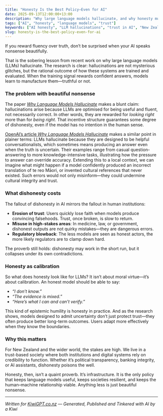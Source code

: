 ```yaml
---
title: "Honesty Is the Best Policy—Even for AI"
date: 2025-09-13T12:00:00+13:00
description: "Why large language models hallucinate, and why honesty must be their core policy for trust and survival."
tags: ["AI", "honesty", "language models", "trust"]
keywords: ["AI honesty", "LLM hallucinations", "trust in AI", "New Zealand"]
slug: honesty-is-the-best-policy-even-for-ai
---
```


If you reward fluency over truth, don’t be surprised when your AI speaks nonsense beautifully.

That is the sobering lesson from recent work on why large language models (LLMs) hallucinate. The research is clear: hallucinations are not mysterious glitches, but the rational outcome of how these systems are trained and evaluated. When the training signal rewards confident answers, models learn to manufacture them—truthful or not.

### The problem with beautiful nonsense
The paper [*Why Language Models Hallucinate*](https://arxiv.org/abs/2509.04664) makes a blunt claim: hallucinations arise because LLMs are optimised for being useful and fluent, not necessarily correct. In other words, they are rewarded for *looking right* more than for *being right*. That incentive structure guarantees some degree of dishonesty, even if the model has no intention in the human sense.

[OpenAI’s article *Why Language Models Hallucinate*](https://openai.com/index/why-language-models-hallucinate/) makes a similar point in plainer terms: LLMs hallucinate because they are designed to be helpful conversationalists, which sometimes means producing an answer even when the truth is uncertain. Their examples range from casual question-answering to more knowledge-intensive tasks, illustrating how the pressure to answer can override accuracy. Extending this to a local context, we can imagine what might happen if a model confidently produced an incorrect translation of te reo Māori, or invented cultural references that never existed. Such errors would not only misinform—they could undermine cultural integrity and trust.

### What dishonesty costs
The fallout of dishonesty in AI mirrors the fallout in human institutions:
- **Erosion of trust**: Users quickly lose faith when models produce convincing falsehoods. Trust, once broken, is slow to return.
- **Misuse in high-stakes areas**: In medicine, law, or government, dishonest outputs are not quirky mistakes—they are dangerous errors.
- **Regulatory blowback**: The less models are seen as honest actors, the more likely regulators are to clamp down hard.

The proverb still holds: dishonesty may work in the short run, but it collapses under its own contradictions.

### Honesty as calibration
So what does honesty look like for LLMs? It isn’t about moral virtue—it’s about calibration. An honest model should be able to say:
- *“I don’t know.”*
- *“The evidence is mixed.”*
- *“Here’s what I can and can’t verify.”*

This kind of epistemic humility is honesty in practice. And as the research shows, models designed to admit uncertainty don’t just protect trust—they often produce better long-term outcomes. Users adapt more effectively when they know the boundaries.

### Why this matters
For New Zealand and the wider world, the stakes are high. We live in a trust-based society where both institutions and digital systems rely on credibility to function. Whether it’s political transparency, banking integrity, or AI assistants, dishonesty poisons the well.

Honesty, then, isn’t a quaint proverb. It’s infrastructure. It is the only policy that keeps language models useful, keeps societies resilient, and keeps the human–machine relationship viable. Anything less is just beautiful nonsense.

---

*Written for [KiwiGPT.co.nz](https://kiwigpt.co.nz) — Generated, Published and Tinkered with AI by a Kiwi*